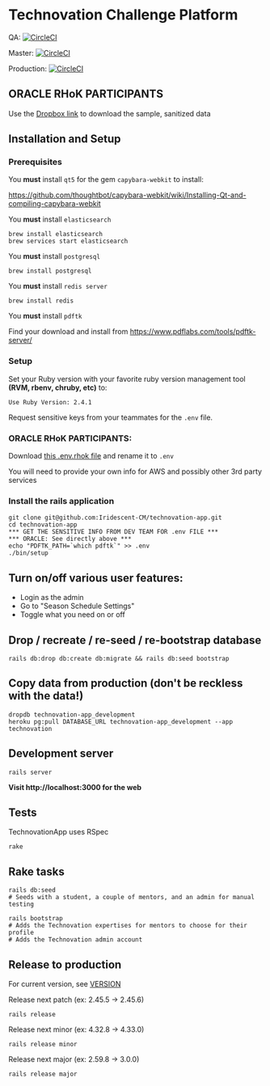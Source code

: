 # Technovation Challenge Platform

QA: [![CircleCI](https://circleci.com/gh/Iridescent-CM/technovation-app/tree/qa.svg?style=svg&circle-token=2761348ab1cf794859c6cc40536654b342a8a9d1)](https://circleci.com/gh/Iridescent-CM/technovation-app/tree/qa)

Master: [![CircleCI](https://circleci.com/gh/Iridescent-CM/technovation-app/tree/master.svg?style=svg&circle-token=2761348ab1cf794859c6cc40536654b342a8a9d1)](https://circleci.com/gh/Iridescent-CM/technovation-app/tree/master)

Production: [![CircleCI](https://circleci.com/gh/Iridescent-CM/technovation-app/tree/production.svg?style=svg&circle-token=2761348ab1cf794859c6cc40536654b342a8a9d1)](https://circleci.com/gh/Iridescent-CM/technovation-app/tree/production)

## ORACLE RHoK PARTICIPANTS

Use the [Dropbox
link](https://www.dropbox.com/s/rz6eeajncjt2veq/sanitized_technovation_psql_data.sql?dl=0) to download the sample, sanitized data

## Installation and Setup

### Prerequisites

You **must** install `qt5` for the gem `capybara-webkit` to install:

https://github.com/thoughtbot/capybara-webkit/wiki/Installing-Qt-and-compiling-capybara-webkit

You **must** install `elasticsearch`

```
brew install elasticsearch
brew services start elasticsearch
```

You **must** install `postgresql`

```
brew install postgresql
```

You **must** install `redis server`

```
brew install redis
```

You **must** install `pdftk`

Find your download and install from
https://www.pdflabs.com/tools/pdftk-server/

### Setup

Set your Ruby version with your favorite ruby version management tool **(RVM, rbenv, chruby, etc)** to:

`Use Ruby Version: 2.4.1`

Request sensitive keys from your teammates for the `.env` file.

### ORACLE RHoK PARTICIPANTS:

Download [this .env.rhok
file](https://www.dropbox.com/s/8yih4rf0z68ba9i/.env.rhok?dl=0) and rename it to
`.env`

You will need to provide your own info for AWS and possibly other 3rd party
services

### Install the rails application

```
git clone git@github.com:Iridescent-CM/technovation-app.git
cd technovation-app
*** GET THE SENSITIVE INFO FROM DEV TEAM FOR .env FILE ***
*** ORACLE: See directly above ***
echo "PDFTK_PATH=`which pdftk`" >> .env
./bin/setup
```

## Turn on/off various user features:

  * Login as the admin
  * Go to "Season Schedule Settings"
  * Toggle what you need on or off

## Drop / recreate / re-seed / re-bootstrap  database

```
rails db:drop db:create db:migrate && rails db:seed bootstrap
```


## Copy data from production (don't be reckless with the data!)

```
dropdb technovation-app_development
heroku pg:pull DATABASE_URL technovation-app_development --app technovation
```

## Development server

```
rails server
```

**Visit http://localhost:3000 for the web**

## Tests

TechnovationApp uses RSpec

```
rake
```

## Rake tasks

```
rails db:seed 
# Seeds with a student, a couple of mentors, and an admin for manual testing
```

```
rails bootstrap
# Adds the Technovation expertises for mentors to choose for their profile
# Adds the Technovation admin account
```

## Release to production

For current version, see [VERSION](VERSION)

Release next patch (ex: 2.45.5 -> 2.45.6)
```
rails release
```

Release next minor (ex: 4.32.8 -> 4.33.0)
```
rails release minor
```

Release next major (ex: 2.59.8 -> 3.0.0)
```
rails release major
```
